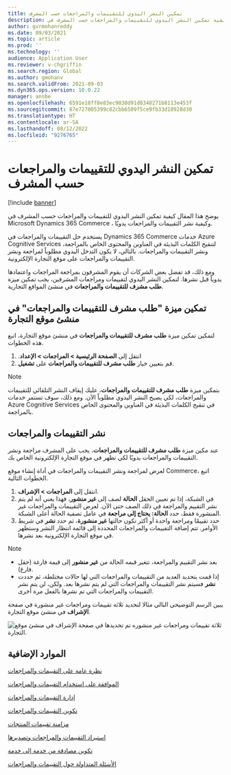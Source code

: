 ```yaml
---
title: تمكين النشر اليدوي للتقييمات والمراجعات حسب المشرف
description: يوضح هذا المقال كيفية تمكين النشر اليدوي للتقييمات والمراجعات حسب المشرف في Microsoft Dynamics 365 Commerce ، وكيفية نشر التقييمات والمراجعات يدويًا.
author: gvrmohanreddy
ms.date: 09/03/2021
ms.topic: article
ms.prod: ''
ms.technology: ''
audience: Application User
ms.reviewer: v-chgriffin
ms.search.region: Global
ms.author: gmohanv
ms.search.validFrom: 2021-09-03
ms.dyn365.ops.version: 10.0.22
manager: annbe
ms.openlocfilehash: 6591e18ff8e83ec9030d91d8348271b8113e453f
ms.sourcegitcommit: 87e727005399c82cbb6509f5ce9fb33d18928d30
ms.translationtype: HT
ms.contentlocale: ar-SA
ms.lasthandoff: 08/12/2022
ms.locfileid: "9276765"
---
```

# <a name="enable-manual-publishing-of-ratings-and-reviews-by-a-moderator"></a>تمكين النشر اليدوي للتقييمات والمراجعات حسب المشرف

[!include [banner](includes/banner.md)]

يوضح هذا المقال كيفية تمكين النشر اليدوي للتقييمات والمراجعات حسب المشرف في Microsoft Dynamics 365 Commerce ، وكيفية نشر التقييمات والمراجعات يدويًا.

يستخدم حل التقييمات والمراجعات في Dynamics 365 Commerce خدمات Azure Cognitive Services لتنقيح الكلمات البذيئة في العناوين والمحتوى الخاص بالمراجعة، ونشر التقييمات والمراجعات. بالتالي، لا يكون التدخل اليدوي مطلوباً لمراجعة ونشر التقييمات والمراجعات على موقع التجارة الإلكترونية.

ومع ذلك، قد تفضل بعض الشركات أن يقوم المشرفون بمراجعة المراجعات واعتمادها يدوياً قبل نشرها. لتمكين النشر اليدوي لتقييمات ومراجعات المشرفين، يجب تمكين ميزة **طلب مشرف للتقييمات والمراجعات** في منشئ المواقع التجارية.

## <a name="enable-the-require-moderator-for-ratings-and-reviews-feature-in-commerce-site-builder"></a>تمكين ميزة "طلب مشرف للتقييمات والمراجعات" في منشئ موقع التجارة

لتمكين تمكين ميزة **طلب مشرف للتقييمات والمراجعات** في منشئ موقع التجارة، اتبع هذه الخطوات.

1. انتقل إلى **الصفحة الرئيسية‬ \> المراجعات \> ‏‫الإعداد**.
1. قم بتعيين خيار **طلب مشرف للتقييمات والمراجعات** على **تشغيل**.

> [!NOTE]
> بتمكين ميزة **طلب مشرف للتقييمات والمراجعات**، عليك إيقاف النشر التلقائي للتقييمات والمراجعات، لكي يصبح النشر اليدوي مطلوباً الآن. ومع ذلك، سوف تستمر خدمات Azure Cognitive Services في تنقيح الكلمات البذيئة في العناوين والمحتوى الخاص بالمراجعة.

<!--![Require moderator for ratings and reviews setting in Commerce site builder.](media/Ratings-reviews-settings-human-moderation.png)-->

## <a name="publish-ratings-and-reviews"></a>نشر التقييمات والمراجعات

عند مكين ميزة **طلب مشرف للتقييمات والمراجعات**، يجب على المشرف مراجعة ونشر التقييمات والمراجعات يدويًا لكي تظهر في موقع التجارة الإلكترونية الخاص بك.

لعرض لمراجعة ونشر التقييمات والمراجعات في أداة إنشاء موقع Commerce، اتبع الخطوات التالية.

1. انتقل إلى **المراجعات \> الإشراف**.
1. في الشبكة، إذا تم تعيين الحقل **الحالة** لصف إلى **غير منشور**، فهذا يعني أنه لم يتم نشر التقييم والمراجعة في ذلك الصف حتى الآن. لعرض التقييمات والمراجعات غير المنشورة فقط، حدد **الحالة: يحتاج إلى مراجعة** في عامل تصفية الحالة أعلى الشبكة.
1. حدد تقييمًا ومراجعة واحدة أو أكثر تكون حالتها **غير منشورة**، ثم حدد **نشر** في شريط الأوامر. تتم إضافة التقييمات والمراجعات المحددة إلى قائمة انتظار النشر وستظهر في موقع التجارة الإلكترونية بعد نشرها.

> [!NOTE]
> - بعد نشر التقييم والمراجعة، تتغير قيمه الحالة من **غير منشور** إلى قيمة فارغة (حقل فارغ).
> - إذا قمت بتحديد العديد من التقييمات والمراجعات التي لها حالات مختلطة، ثم حددت **نشر** فسيتم نشر التقييمات والمراجعات التي لم يتم نشرها بعد. ولكن، لن يتم نشر التقييمات والمراجعات التي تم نشرها بالفعل مرة أخرى.

يبين الرسم التوضيحي التالي مثالا لتحديد ثلاثة تقييمات ومراجعات غير منشورة في صفحة **الإشراف** في منشئ موقع التجارة.

![ثلاثة تقييمات ومراجعات غير منشوره تم تحديدها في صفحة الإشراف في منشئ موقع التجارة.](media/Ratings-reviews-publishing-reviews.png)

<!--![Dynamics 365 Commerce - Ratings and Review configuration 2](media/Ratings-reviews-published-reviews.png)-->
<!--![Status filter](media/Ratings-reviews-published-reviews-status-filter.png)-->

## <a name="additional-resources"></a>الموارد الإضافية

[نظرة عامة على التقييمات والمراجعات](ratings-reviews-overview.md)

[الموافقة على استخدام التقييمات والمراجعات](opt-in-ratings-reviews.md)

[إدارة التقييمات والمراجعات](manage-reviews.md)

[تكوين التقييمات والمراجعات](configure-ratings-reviews.md)

[مزامنة تقييمات المنتجات](sync-product-ratings.md)

[استيراد التقييمات والمراجعات وتصديرها](import-export-reviews.md)

[تكوين مصادقة من خدمة إلى خدمة](service-to-service-auth.md)

[الأسئلة المتداولة حول التقييمات والمراجعات](ratings-reviews-faq.md)
